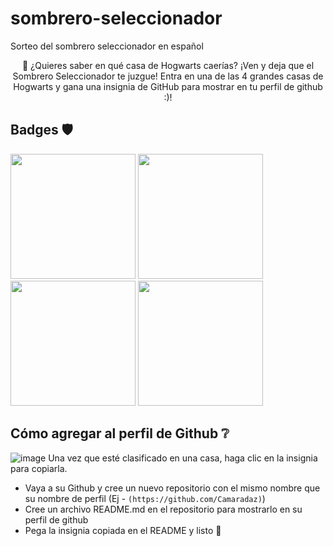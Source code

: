 # sombrero-seleccionador
Sorteo del sombrero seleccionador en español

<p align="center">
🧹 ¿Quieres saber en qué casa de Hogwarts caerías? ¡Ven y deja que el Sombrero Seleccionador te juzgue! Entra en una de las 4 grandes casas de Hogwarts y gana una insignia de GitHub para mostrar en tu perfil de github :)!
</p>

## Badges 🛡️

<img src="https://github.com/prafulla-codes/sorting-hat/blob/master/pics/gryffindor_badge.gif" width="200px"></img>
<img src="https://github.com/prafulla-codes/sorting-hat/blob/master/pics/slytherin_badge.gif" width="200px"></img>
<img src="https://github.com/prafulla-codes/sorting-hat/blob/master/pics/hufflepuff_badge.gif" width="200px"></img>
<img src="https://github.com/prafulla-codes/sorting-hat/blob/master/pics/ravenclaw_badge.gif" width="200px"></img>

## Cómo agregar al perfil de Github ❔

![image](https://user-images.githubusercontent.com/36433104/142668271-5c9568a7-ff01-4b92-aea8-c2da13804200.png)
Una vez que esté clasificado en una casa, haga clic en la insignia para copiarla.

- Vaya a su Github y cree un nuevo repositorio con el mismo nombre que su nombre de perfil (Ej - ```(https://github.com/Camaradaz)```)
- Cree un archivo README.md en el repositorio para mostrarlo en su perfil de github
- Pega la insignia copiada en el README y listo 🎊


